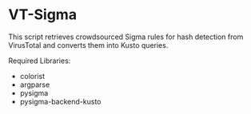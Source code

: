 # VT-Sigma
This script retrieves crowdsourced Sigma rules for hash detection from VirusTotal and converts them into Kusto queries.

Required Libraries:
- colorist
- argparse
- pysigma
- pysigma-backend-kusto
